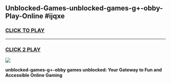 
## Unblocked-Games-unblocked-games-g+-obby-Play-Online #ijqxe
<h3>
<a href="https://news.freeplayer.one?title=unblocked-games-g+-obby&ref=3">CLICK TO PLAY</a></h3>
<hr>

<h3>
<a href="https://news.freeplayer.one?title=unblocked-games-g+-obby&ref=3">CLICK 2 PLAY</a>
  
</h3>

<a href="https://news.freeplayer.one?title=unblocked-games-g+-obby&ref=3"><img src="https://clearcache.store/games.png"></a>


**unblocked-games-g+-obby games unblocked: Your Gateway to Fun and Accessible Online Gaming**

